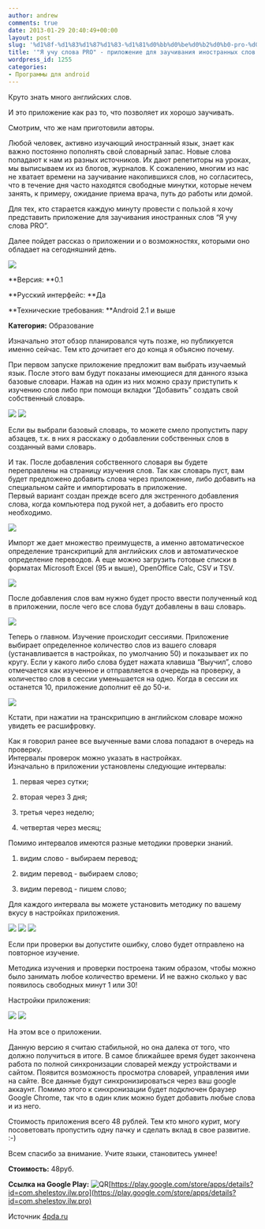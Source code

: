 ```yaml
---
author: andrew
comments: true
date: 2013-01-29 20:40:49+00:00
layout: post
slug: '%d1%8f-%d1%83%d1%87%d1%83-%d1%81%d0%bb%d0%be%d0%b2%d0%b0-pro-%d0%bf%d1%80%d0%b8%d0%bb%d0%be%d0%b6%d0%b5%d0%bd%d0%b8%d0%b5-%d0%b4%d0%bb%d1%8f-%d0%b7%d0%b0%d1%83%d1%87%d0%b8%d0%b2%d0%b0%d0%bd'
title: '"Я учу слова PRO" - приложение для заучивания иностранных слов'
wordpress_id: 1255
categories:
- Программы для android
---
```


Круто знать много английских слов.





И это приложение как раз то, что позволяет их хорошо заучивать.





Смотрим, что же нам приготовили авторы.





Любой человек, активно изучающий иностранный язык, знает как важно постоянно пополнять свой словарный запас. Новые слова попадают к нам из разных источников. Их дают репетиторы на уроках, мы выписываем их из блогов, журналов. К сожалению, многим из нас не хватает времени на заучивание накопившихся слов, но согласитесь, что в течение дня часто находятся свободные минутки, которые нечем занять, к примеру, ожидание приема врача, путь до работы или домой.





Для тех, кто старается каждую минуту провести с пользой я хочу представить приложение для заучивания иностранных слов “Я учу слова PRO”.





Далее пойдет рассказ о приложении и о возможностях, которыми оно обладает на сегодняшний день.





![](http://s.4pda.ru/wp-content/uploads/2013/01/teach1.png)




**Версия: **0.1





**Русский интерфейс: **Да





**Технические требования: **Android 2.1 и выше





**Категория:** Образование









Изначально этот обзор планировался чуть позже, но публикуется именно сейчас. Тем кто дочитает его до конца я объясню почему.





При первом запуске приложение предложит вам выбрать изучаемый язык. После этого вам будут показаны имеющиеся для данного языка базовые словари. Нажав на один из них можно сразу приступить к изучению слов либо при помощи вкладки “Добавить” создать свой собственный словарь.





![](http://s.4pda.ru/wp-content/uploads/2013/01/select_languages.png)
![](http://s.4pda.ru/wp-content/uploads/2013/01/select_dictionary.png)



Если вы выбрали базовый словарь, то можете смело пропустить пару абзацев, т.к. в них я расскажу о добавлении собственных слов в созданный вами словарь.





И так. После добавления собственного словаря вы будете переправлены на страницу изучения слов. Так как словарь пуст, вам будет предложено добавить слова через приложение, либо добавить на специальном сайте и импортировать в приложение.  
Первый вариант создан прежде всего для экстренного добавления слова, когда компьютера под рукой нет, а добавить его просто необходимо.





![](http://s.4pda.ru/wp-content/uploads/2013/01/add_words.png)



Импорт же дает множество преимуществ, а именно автоматическое определение транскрипций для английских слов и автоматическое определение переводов. А еще можно загрузить готовые списки в форматах Microsoft Excel (95 и выше), OpenOffice Calc, CSV и TSV.





![](http://s.4pda.ru/wp-content/uploads/2013/01/site-480x291.png)



После добавления слов вам нужно будет просто ввести полученный код в приложении, после чего все слова будут добавлены в ваш словарь.





![](http://s.4pda.ru/wp-content/uploads/2013/01/import_words.png)




Теперь о главном. Изучение происходит сессиями. Приложение выбирает определенное количество слов из вашего словаря (устанавливается в настройках, по умолчанию 50) и показывает их по кругу. Если у какого либо слова будет нажата клавиша “Выучил”, слово отмечается как изученное и отправляется в очередь на проверку, а количество слов в сессии уменьшается на одно. Когда в сессии их останется 10, приложение дополнит её до 50-и.





![](http://s.4pda.ru/wp-content/uploads/2013/01/teach.png)




Кстати, при нажатии на транскрипцию в английском словаре можно увидеть ее расшифровку.





Как я говорил ранее все выученные вами слова попадают в очередь на проверку.  
Интервалы проверок можно указать в настройках.  
Изначально в приложении установлены следующие интервалы:








  1. первая через сутки;



  2. вторая через 3 дня;



  3. третья через неделю;



  4. четвертая через месяц;






Помимо интервалов имеются разные методики проверки знаний.








  1. видим слово - выбираем перевод;



  2. видим перевод - выбираем слово;



  3. видим перевод - пишем слово;






Для каждого интервала вы можете установить методику по вашему вкусу в настройках приложения.





![](http://s.4pda.ru/wp-content/uploads/2013/01/check.png)
![](http://s.4pda.ru/wp-content/uploads/2013/01/check2.png)
![](http://s.4pda.ru/wp-content/uploads/2013/01/check3.png)




Если при проверки вы допустите ошибку, слово будет отправлено на повторное изучение.





Методика изучения и проверки построена таким образом, чтобы можно было занимать любое количество времени. И не важно сколько у вас появилось свободных минут 1 или 30!





Настройки приложения:





![](http://s.4pda.ru/wp-content/uploads/2013/01/settings.png)
![](http://s.4pda.ru/wp-content/uploads/2013/01/settings2.png)




На этом все о приложении.





Данную версию я считаю стабильной, но она далека от того, что должно получиться в итоге. В самое ближайшее время будет закончена работа по полной синхронизации словарей между устройствами и сайтом. Появится возможность просмотра словарей, управления ими на сайте. Все данные будут синхронизироваться через ваш google аккаунт. Помимо этого к синхронизации будет подключен браузер Google Chrome, так что в один клик можно будет добавить любые слова и из него.





Стоимость приложения всего 48 рублей. Тем кто много курит, могу посоветовать пропустить одну пачку и сделать вклад в свое развитие. :-)





Всем спасибо за внимание. Учите языки, становитесь умнее!





**Стоимость:** 48руб.





**Ссылка на Google Play:** ![QR](http://s.4pda.ru/forum/style_images/1/qr_code.gif)[https://play.google.com/store/apps/details?id=com.shelestov.ilw.pro](https://play.google.com/store/apps/details?id=com.shelestov.ilw.pro)





Источник [4pda.ru](http://4pda.ru/2013/01/26/87314/)
